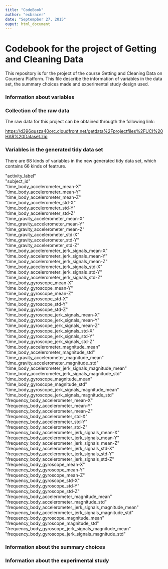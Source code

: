 ```yaml
---
title: "CodeBook"
author: "exbracer"
date: "Septempber 27, 2015"
ouput: html_document
---
```


# Codebook for the project of Getting and Cleaning Data
This repository is for the project of the course Getting and Cleaning Data on Coursera Platform.
This file describe the information of variables in the data set, the summary choices made and experimental study design used.

### Information about variables

### Collection of the raw data
The raw data for this project can be obtained througth the following link:

https://d396qusza40orc.cloudfront.net/getdata%2Fprojectfiles%2FUCI%20HAR%20Dataset.zip

### Variables in the generated tidy data set
There are 68 kinds of variables in the new generated tidy data set, which contains 66 kinds of featrure.  


"activity_label"                                           
"subject_id"                                              
"time_body_accelerometer_mean-X"                           
"time_body_accelerometer_mean-Y"                          
"time_body_accelerometer_mean-Z"                       
"time_body_accelerometer_std-X"                           
"time_body_accelerometer_std-Y"                            
"time_body_accelerometer_std-Z"                           
"time_gravity_accelerometer_mean-X"                        
"time_gravity_accelerometer_mean-Y"                       
"time_gravity_accelerometer_mean-Z"                        
"time_gravity_accelerometer_std-X"                        
"time_gravity_accelerometer_std-Y"                         
"time_gravity_accelerometer_std-Z"                        
"time_body_accelerometer_jerk_signals_mean-X"              
"time_body_accelerometer_jerk_signals_mean-Y"             
"time_body_accelerometer_jerk_signals_mean-Z"              
"time_body_accelerometer_jerk_signals_std-X"              
"time_body_accelerometer_jerk_signals_std-Y"               
"time_body_accelerometer_jerk_signals_std-Z"              
"time_body_gyroscope_mean-X"                               
"time_body_gyroscope_mean-Y"                              
"time_body_gyroscope_mean-Z"                               
"time_body_gyroscope_std-X"                               
"time_body_gyroscope_std-Y"                                
"time_body_gyroscope_std-Z"                               
"time_body_gyroscope_jerk_signals_mean-X"                  
"time_body_gyroscope_jerk_signals_mean-Y"                 
"time_body_gyroscope_jerk_signals_mean-Z"                  
"time_body_gyroscope_jerk_signals_std-X"                  
"time_body_gyroscope_jerk_signals_std-Y"                   
"time_body_gyroscope_jerk_signals_std-Z"                  
"time_body_accelerometer_magnitude_mean"                   
"time_body_accelerometer_magnitude_std"                   
"time_gravity_accelerometer_magnitude_mean"                
"time_gravity_accelerometer_magnitude_std"                
"time_body_accelerometer_jerk_signals_magnitude_mean"      
"time_body_accelerometer_jerk_signals_magnitude_std"      
"time_body_gyroscope_magnitude_mean"                       
"time_body_gyroscope_magnitude_std"                       
"time_body_gyroscope_jerk_signals_magnitude_mean"          
"time_body_gyroscope_jerk_signals_magnitude_std"          
"frequency_body_accelerometer_mean-X"                      
"frequency_body_accelerometer_mean-Y"                     
"frequency_body_accelerometer_mean-Z"                      
"frequency_body_accelerometer_std-X"                      
"frequency_body_accelerometer_std-Y"                       
"frequency_body_accelerometer_std-Z"                      
"frequency_body_accelerometer_jerk_signals_mean-X"         
"frequency_body_accelerometer_jerk_signals_mean-Y"        
"frequency_body_accelerometer_jerk_signals_mean-Z"         
"frequency_body_accelerometer_jerk_signals_std-X"         
"frequency_body_accelerometer_jerk_signals_std-Y"          
"frequency_body_accelerometer_jerk_signals_std-Z"         
"frequency_body_gyroscope_mean-X"                          
"frequency_body_gyroscope_mean-Y"                         
"frequency_body_gyroscope_mean-Z"                          
"frequency_body_gyroscope_std-X"                          
"frequency_body_gyroscope_std-Y"                           
"frequency_body_gyroscope_std-Z"                          
"frequency_body_accelerometer_magnitude_mean"              
"frequency_body_accelerometer_magnitude_std"              
"frequency_body_accelerometer_jerk_signals_magnitude_mean" 
"frequency_body_accelerometer_jerk_signals_magnitude_std" 
"frequency_body_gyroscope_magnitude_mean"                  
"frequency_body_gyroscope_magnitude_std"                  
"frequency_body_gyroscope_jerk_signals_magnitude_mean"     
"frequency_body_gyroscope_jerk_signals_magnitude_std"

### Information about the summary choices

### Information about the experimental study




